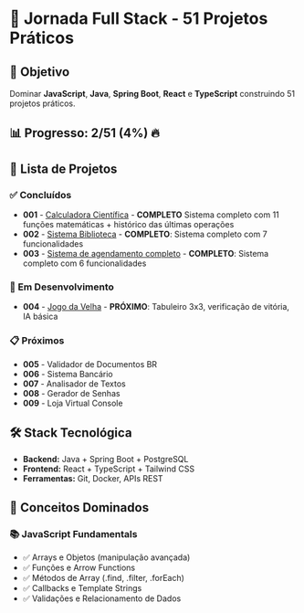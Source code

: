 # 🚀 Jornada Full Stack - 51 Projetos Práticos

## 🎯 Objetivo
Dominar **JavaScript**, **Java**, **Spring Boot**, **React** e **TypeScript** construindo 51 projetos práticos.

## 📊 Progresso: 2/51 (4%) 🔥

## 📂 Lista de Projetos

### ✅ Concluídos
- **001** - [Calculadora Científica](./projeto-001-calculadora-cientifica/) - **COMPLETO** Sistema completo com 11 funções matemáticas + histórico das últimas operações
- **002** - [Sistema Biblioteca](./projeto-002-sistema-biblioteca/) - **COMPLETO**: Sistema completo com 7 funcionalidades
- **003** - [Sistema de agendamento completo](./projeto-003-agendamento-medico/) - **COMPLETO**: Sistema completo com 6 funcionalidades


### 🔄 Em Desenvolvimento
- **004** - [Jogo da Velha](./projeto-003-jogo-velha/) - **PRÓXIMO**: Tabuleiro 3x3, verificação de vitória, IA básica

### 📋 Próximos
- **005** - Validador de Documentos BR
- **006** - Sistema Bancário
- **007** - Analisador de Textos
- **008** - Gerador de Senhas
- **009** - Loja Virtual Console

## 🛠️ Stack Tecnológica
- **Backend:** Java + Spring Boot + PostgreSQL
- **Frontend:** React + TypeScript + Tailwind CSS
- **Ferramentas:** Git, Docker, APIs REST

## 🧠 Conceitos Dominados

### 📚 **JavaScript Fundamentals**
- ✅ Arrays e Objetos (manipulação avançada)
- ✅ Funções e Arrow Functions
- ✅ Métodos de Array (.find, .filter, .forEach)
- ✅ Callbacks e Template Strings
- ✅ Validações e Relacionamento de Dados